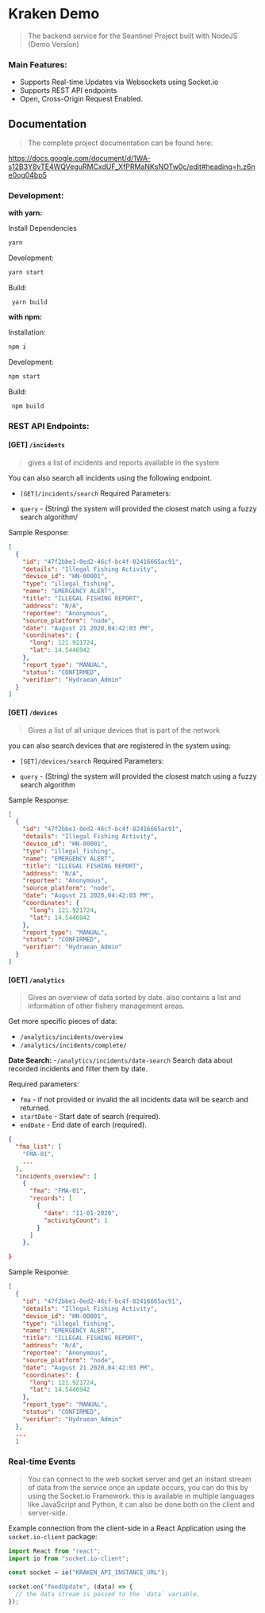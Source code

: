 # Kraken Demo

> The backend service for the Seantinel Project built with NodeJS (Demo Version)

### Main Features:

- Supports Real-time Updates via Websockets using Socket.io
- Supports REST API endpoints
- Open, Cross-Origin Request Enabled.

## Documentation

> The complete project documentation can be found here:

https://docs.google.com/document/d/1WA-s12B3Y8vTE4WQVeguRMCxdUF_XfPRMaNKsNOTw0c/edit#heading=h.z6ne0og04bp5

### Development:

**with yarn:**

Install Dependencies

```sh
yarn
```

Development:

```sh
yarn start
```

Build:

```
 yarn build
```

**with npm:**

Installation:

```sh
npm i
```

Development:

```sh
npm start
```

Build:

```
 npm build
```

### REST API Endpoints:

#### [GET] `/incidents`

> gives a list of incidents and reports available in the system

You can also search all incidents using the following endpoint.

- `[GET]/incidents/search`
  Required Parameters:

- `query` - (String) the system will provided the closest match using a fuzzy search algorithm/

Sample Response:

```json
[
  {
    "id": "47f2bbe1-0ed2-46cf-bc4f-82416665ac91",
    "details": "Illegal Fishing Activity",
    "device_id": "HN-00001",
    "type": "illegal_fishing",
    "name": "EMERGENCY ALERT",
    "title": "ILLEGAL FISHING REPORT",
    "address": "N/A",
    "reportee": "Anonymous",
    "source_platform": "node",
    "date": "August 21 2020,04:42:03 PM",
    "coordinates": {
      "long": 121.921724,
      "lat": 14.5446942
    },
    "report_type": "MANUAL",
    "status": "CONFIRMED",
    "verifier": "Hydraean_Admin"
  }
]
```

#### [GET] `/devices`

> Gives a list of all unique devices that is part of the network

you can also search devices that are registered in the system using:

- `[GET]/devices/search`
  Required Parameters:

- `query` - (String) the system will provided the closest match using a fuzzy search algorithm

Sample Response:

```json
[
  {
    "id": "47f2bbe1-0ed2-46cf-bc4f-82416665ac91",
    "details": "Illegal Fishing Activity",
    "device_id": "HN-00001",
    "type": "illegal_fishing",
    "name": "EMERGENCY ALERT",
    "title": "ILLEGAL FISHING REPORT",
    "address": "N/A",
    "reportee": "Anonymous",
    "source_platform": "node",
    "date": "August 21 2020,04:42:03 PM",
    "coordinates": {
      "long": 121.921724,
      "lat": 14.5446942
    },
    "report_type": "MANUAL",
    "status": "CONFIRMED",
    "verifier": "Hydraean_Admin"
  }
]
```

#### [GET] `/analytics`

> Gives an overview of data sorted by date. also contains a list and information of other fishery management areas.

Get more specific pieces of data:

- `/analytics/incidents/overview`
- `/analytics/incidents/complete/`

**Date Search:** -`/analytics/incidents/date-search`
Search data about recorded incidents and filter them by date.

Required parameters:

- `fma` - if not provided or invalid the all incidents data will be search and returned.
- `startDate` - Start date of search (required).
- `endDate` - End date of earch (required).

```json
{
  "fma_list": [
    "FMA-01",
    ...
  ],
  "incidents_overview": [
    {
      "fma": "FMA-01",
      "records": [
        {
          "date": "11-01-2020",
          "activityCount": 1
        }
      ]
    },

}
```

Sample Response:

```json
[
  {
    "id": "47f2bbe1-0ed2-46cf-bc4f-82416665ac91",
    "details": "Illegal Fishing Activity",
    "device_id": "HN-00001",
    "type": "illegal_fishing",
    "name": "EMERGENCY ALERT",
    "title": "ILLEGAL FISHING REPORT",
    "address": "N/A",
    "reportee": "Anonymous",
    "source_platform": "node",
    "date": "August 21 2020,04:42:03 PM",
    "coordinates": {
      "long": 121.921724,
      "lat": 14.5446942
    },
    "report_type": "MANUAL",
    "status": "CONFIRMED",
    "verifier": "Hydraean_Admin"
  },
  ...
  ]
```

### Real-time Events

> You can connect to the web socket server and get an instant stream of data from the service once an update occurs, you can do this by using the Socket.io Framework. this is available in multiple languages like JavaScript and Python, it can also be done both on the client and server-side.

Example connection from the client-side in a React Application using the `socket.io-client` package:

```js
import React from "react";
import io from "socket.io-client";

const socket = io("KRAKEN_API_INSTANCE_URL");

socket.on("feedUpdate", (data) => {
  // the data stream is passed to the `data` variable.
});
```
